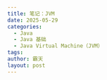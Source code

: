 ```yaml
---
title: 笔记：JVM
date: 2025-05-29
categories:
  - Java
  - Java 基础
  - Java Virtual Machine（JVM）
tags: 
author: 霸天
layout: post
---
```



